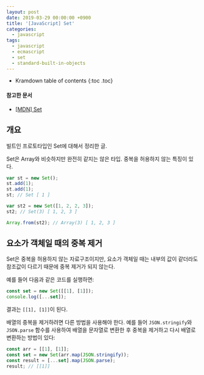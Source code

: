 ```yaml
---
layout: post
date: 2019-03-29 00:00:00 +0900
title: '[JavaScript] Set'
categories:
  - javascript
tags:
  - javascript
  - ecmascript
  - set
  - standard-built-in-objects
---
```


* Kramdown table of contents
{:toc .toc}

#### 참고한 문서

- [\[MDN\] Set](https://developer.mozilla.org/en-US/docs/Web/JavaScript/Reference/Global_Objects/Set)


## 개요

빌트인 프로토타입인 Set에 대해서 정리한 글.

Set은 Array와 비슷하지만 완전히 같지는 않은 타입. 중복을 허용하지 않는 특징이 있다.

```js
var st = new Set();
st.add(1);
st.add(1);
st; // Set [ 1 ]

var st2 = new Set([1, 2, 2, 3]);
st2; // Set(3) [ 1, 2, 3 ]

Array.from(st2); // Array(3) [ 1, 2, 3 ]
```


## 요소가 객체일 때의 중복 제거

Set은 중복을 허용하지 않는 자료구조이지만, 요소가 객체일 때는 내부의 값이 같더라도 참조값이 다르기 때문에 중복 제거가 되지 않는다.

예를 들어 다음과 같은 코드를 실행하면:

```javascript
const set = new Set([[1], [1]]);
console.log([...set]);
```

결과는 `[[1], [1]]`이 된다.

배열의 중복을 제거하려면 다른 방법을 사용해야 한다. 예를 들어 `JSON.stringify`와 `JSON.parse` 함수를 사용하여 배열을 문자열로 변환한 후 중복을 제거하고 다시 배열로 변환하는 방법이 있다:

```javascript
const arr = [[1], [1]];
const set = new Set(arr.map(JSON.stringify));
const result = [...set].map(JSON.parse);
result; // [[1]]
```


